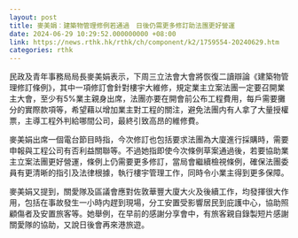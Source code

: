 ```yaml
---
layout: post
title: 麥美娟︰建築物管理修例若通過　日後仍需更多修訂助法團更好營運
date: 2024-06-29 10:29:52.000000000 +08:00
link: https://news.rthk.hk/rthk/ch/component/k2/1759554-20240629.htm
categories: rthk
---
```


民政及青年事務局局長麥美娟表示，下周三立法會大會將恢復二讀辯論《建築物管理修訂條例》，其中一項修訂會針對樓宇大維修，規定業主立案法團一定要召開業主大會，至少有5%業主親身出席，法團亦要在開會前公布工程費用，每戶需要攤分的實際款項等，希望藉以增加業主對工程的關注，避免法團内有人拿了大量授權票，主導工程外判給哪間公司，最終引致高昂的維修費。

麥美娟出席一個電台節目時指，今次修訂也包括要求法團為大廈進行採購時，需要申報與工程公司有否利益關聯等。不過她指即使今次條例草案通過後，若要協助業主立案法團更好營運，條例上仍需要更多修訂，當局會繼續檢視條例，確保法團委員有更清晰的指引及法律根據，執行樓宇管理工作，同時令小業主得到更多保障。

麥美娟又提到，關愛隊及區議會應對佐敦華豐大廈大火及後續工作，均發揮很大作用，包括在事故發生一小時内趕到現場，分工安置受影響居民到庇護中心，協助照顧傷者及安置旅客等。她舉例，在早前的感謝分享會中，有旅客親自錄製短片感謝關愛隊的協助，又說日後會再來港旅遊。
